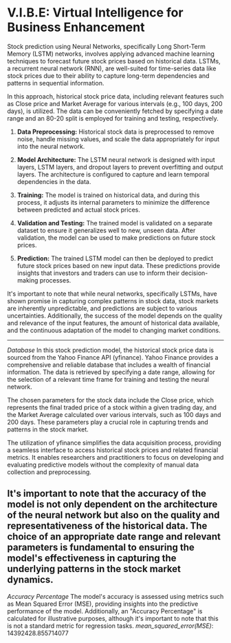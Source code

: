 # V.I.B.E: Virtual Intelligence for Business Enhancement 


Stock prediction using Neural Networks, specifically Long Short-Term Memory (LSTM) networks, involves applying advanced machine learning techniques to forecast future stock prices based on historical data. LSTMs, a recurrent neural network (RNN), are well-suited for time-series data like stock prices due to their ability to capture long-term dependencies and patterns in sequential information.

In this approach, historical stock price data, including relevant features such as Close price and Market Average for various intervals (e.g., 100 days, 200 days), is utilized. The data can be conveniently fetched by specifying a date range and an 80-20 split is employed for training and testing, respectively.

1. **Data Preprocessing:** Historical stock data is preprocessed to remove noise, handle missing values, and scale the data appropriately for input into the neural network.

2. **Model Architecture:** The LSTM neural network is designed with input layers, LSTM layers, and dropout layers to prevent overfitting and output layers. The architecture is configured to capture and learn temporal dependencies in the data.

3. **Training:** The model is trained on historical data, and during this process, it adjusts its internal parameters to minimize the difference between predicted and actual stock prices.

4. **Validation and Testing:** The trained model is validated on a separate dataset to ensure it generalizes well to new, unseen data. After validation, the model can be used to make predictions on future stock prices.

5. **Prediction:** The trained LSTM model can then be deployed to predict future stock prices based on new input data. These predictions provide insights that investors and traders can use to inform their decision-making processes.

It's important to note that while neural networks, specifically LSTMs, have shown promise in capturing complex patterns in stock data, stock markets are inherently unpredictable, and predictions are subject to various uncertainties. Additionally, the success of the model depends on the quality and relevance of the input features, the amount of historical data available, and the continuous adaptation of the model to changing market conditions.

---
*Database*
In this stock prediction model, the historical stock price data is sourced from the Yahoo Finance API (yfinance). Yahoo Finance provides a comprehensive and reliable database that includes a wealth of financial information. The data is retrieved by specifying a date range, allowing for the selection of a relevant time frame for training and testing the neural network.

The chosen parameters for the stock data include the Close price, which represents the final traded price of a stock within a given trading day, and the Market Average calculated over various intervals, such as 100 days and 200 days. These parameters play a crucial role in capturing trends and patterns in the stock market.

The utilization of yfinance simplifies the data acquisition process, providing a seamless interface to access historical stock prices and related financial metrics. It enables researchers and practitioners to focus on developing and evaluating predictive models without the complexity of manual data collection and preprocessing.

It's important to note that the accuracy of the model is not only dependent on the architecture of the neural network but also on the quality and representativeness of the historical data. The choice of an appropriate date range and relevant parameters is fundamental to ensuring the model's effectiveness in capturing the underlying patterns in the stock market dynamics.
---
*Accuracy Percentage*
The model's accuracy is assessed using metrics such as Mean Squared Error (MSE), providing insights into the predictive performance of the model. Additionally, an "Accuracy Percentage" is calculated for illustrative purposes, although it's important to note that this is not a standard metric for regression tasks.
*mean_squared_error(MSE)*: 14392428.855714077
